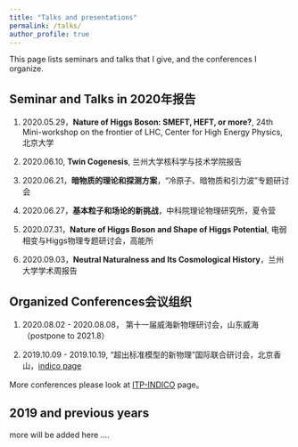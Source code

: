 ```yaml
---
title: "Talks and presentations"
permalink: /talks/
author_profile: true
---
```


This page lists seminars and talks that I give, and the conferences I organize. 


## Seminar and Talks in 2020年报告

1. 2020.05.29，**Nature of Higgs Boson: SMEFT, HEFT, or more?**, 24th Mini-workshop on the frontier of LHC, Center for High Energy Physics, 北京大学

2. 2020.06.10, **Twin Cogenesis**, 兰州大学核科学与技术学院报告

3. 2020.06.21，**暗物质的理论和探测方案**，“冷原子、暗物质和引力波”专题研讨会

4. 2020.06.27，**基本粒子和场论的新挑战**，中科院理论物理研究所，夏令营

5. 2020.07.31，**Nature of Higgs Boson and Shape of Higgs Potential**, 电弱相变与Higgs物理专题研讨会，高能所

6. 2020.09.03，**Neutral Naturalness and Its Cosmological History**，兰州大学学术周报告
  



## Organized Conferences会议组织

1. 2020.08.02 - 2020.08.08， 第十一届威海新物理研讨会，山东威海 （postpone to 2021.8）

2. 2019.10.09 - 2019.10.19, “超出标准模型的新物理”国际联合研讨会，北京香山，[indico page](https://indico.itp.ac.cn/event/3/overview)

More conferences please look at [ITP-INDICO](https://indico.itp.ac.cn/category/2/) page。 


## 2019 and previous years

more will be added here ....


